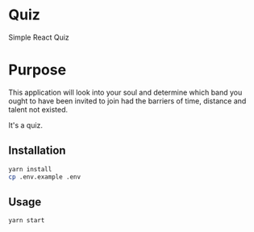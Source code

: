 # Quiz
Simple React Quiz

# Purpose
This application will look into your soul and determine which band you ought to have been invited to join had the barriers of time, distance and talent not existed.

It's a quiz.

## Installation

```sh
yarn install
cp .env.example .env
```

## Usage

```sh
yarn start
```
